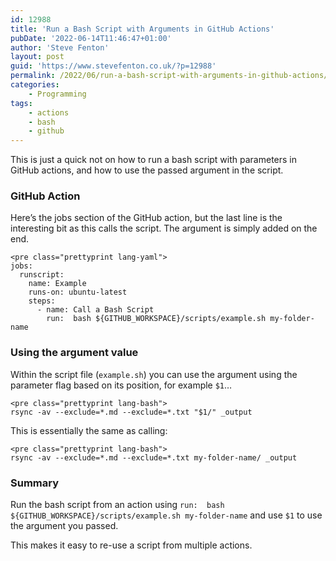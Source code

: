 ```yaml
---
id: 12988
title: 'Run a Bash Script with Arguments in GitHub Actions'
pubDate: '2022-06-14T11:46:47+01:00'
author: 'Steve Fenton'
layout: post
guid: 'https://www.stevefenton.co.uk/?p=12988'
permalink: /2022/06/run-a-bash-script-with-arguments-in-github-actions/
categories:
    - Programming
tags:
    - actions
    - bash
    - github
---
```


This is just a quick not on how to run a bash script with parameters in GitHub actions, and how to use the passed argument in the script.

### GitHub Action

Here’s the jobs section of the GitHub action, but the last line is the interesting bit as this calls the script. The argument is simply added on the end.

```
<pre class="prettyprint lang-yaml">
jobs:
  runscript:
    name: Example
    runs-on: ubuntu-latest
    steps:
      - name: Call a Bash Script
        run:  bash ${GITHUB_WORKSPACE}/scripts/example.sh my-folder-name
```

### Using the argument value

Within the script file (`example.sh`) you can use the argument using the parameter flag based on its position, for example `$1`…

```
<pre class="prettyprint lang-bash">
rsync -av --exclude=*.md --exclude=*.txt "$1/" _output
```

This is essentially the same as calling:

```
<pre class="prettyprint lang-bash">
rsync -av --exclude=*.md --exclude=*.txt my-folder-name/ _output
```

### Summary

Run the bash script from an action using `run:  bash ${GITHUB_WORKSPACE}/scripts/example.sh my-folder-name` and use `$1` to use the argument you passed.

This makes it easy to re-use a script from multiple actions.
